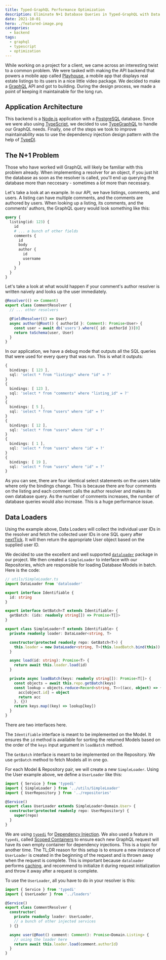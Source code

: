```yaml
---
title: Typed-GraphQL Performance Optimization
description: Eliminate N+1 Database Queries in Typed-GraphQL with Data Loader.
date: 2021-10-01
hero: ./featured-image.png
categories:
  - backend
tags:
  - graphql
  - typescript
  - optimization
---
```


While working on a project for a client, we came across an interesting twist to
a common problem. We were tasked with making the API backend that powers a
mobile app called [Playhouse](https://www.playhouse.so/), a mobile app that
displays real estate listings to its users in a nice little video package. We
decided to make a [GraphQL](https://graphql.org/) API and got to building.
During the design process, we made a point of keeping it maintainable for the
long run.

## Application Architecture

This backend is a [Node.js](https://nodejs.org/en/) application with a
[PostgreSQL](https://www.postgresql.org/) database. Since we were also using
[TypeScript](https://www.typescriptlang.org/), we decided to use
[TypeGraphQL](https://typegraphql.com/) to handle our GraphQL needs. Finally,
one of the steps we took to improve maintainability was to use the dependency
injection design pattern with the help of
[TypeDI](https://github.com/typestack/typedi).

## The N+1 Problem

Those who have worked will GraphQL will likely be familiar with this problem
already. When implementing a resolver for an object, if you just hit the
database as soon as the resolver is called, you'll end up querying the database
more than neccesary - sometimes a _lot_ more than necessary.

Let's take a look at an example. In our API, we have listings, comments, and
users. A listing can have multiple comments, and the comments are authored by
users. When looking up a listing, its comments, and the comments' authors, the
GraphQL query would look something like this:

```graphql
query {
  listing(id: 123) {
    id
    # ... a bunch of other fields
    comments {
      id
      body
      author {
        id
        username
      }
    }
  }
}
```

Let's take a look at what would happen if your comment's author resolver is
written naively and looks up the user immediately.

```typescript
@Resolver(() => Comment)
export class CommentResolver {
  // ... other resolvers

  @FieldResolver(() => User)
  async author(@Root() { authorId }: Comment): Promise<User> {
    const user = await db('users').where({ id: authorId })[0]
    return toSchema(user, User)
  }
}
```

In our application, we have a debug mode that outputs all the SQL queries that
were used for every query that was run. This is what it outputs:

```typescript
{
  bindings: [ 123 ],
  sql: 'select * from "listings" where "id" = ?'
}
{
  bindings: [ 123 ],
  sql: 'select * from "comments" where "listing_id" = ?'
}
{
  bindings: [ 5 ],
  sql: 'select * from "users" where "id" = ?'
}
{
  bindings: [ 12 ],
  sql: 'select * from "users" where "id" = ?'
}
{
  bindings: [ 1 ],
  sql: 'select * from "users" where "id" = ?'
}
{
  bindings: [ 19 ],
  sql: 'select * from "users" where "id" = ?'
}
```

As you can see, there are four identical select statements on the users table
where only the bindings change. This is because there are four comments on the
listing and each comment calls the author resolver and makes its own database
query. As the number of comments increases, the number of database queries would
also increase. This is a huge performance issue.

## Data Loaders

Using the example above, Data Loaders will collect the individual user IDs in
the resolver and fetch the collected user IDs in one SQL query after
[nextTick](https://nodejs.org/en/docs/guides/event-loop-timers-and-nexttick/).
It will then return the appropriate User object based on the supplied user ID.

We decided to use the excellent and well supported
[`dataloader`](https://github.com/graphql/dataloader) package in our project. We
then created a `SimpleLoader` to interface with our Repositories, which are
responsible for loading Database Models in batch. Here is the code:

```typescript
// utils/SimpleLoader.ts
import DataLoader from 'dataloader'

export interface Identifiable {
  id: string
}

export interface GetBatch<T extends Identifiable> {
  getBatch: (ids: readonly string[]) => Promise<T[]>
}

export class SimpleLoader<T extends Identifiable> {
  private readonly loader: DataLoader<string, T>

  constructor(protected readonly repo: GetBatch<T>) {
    this.loader = new DataLoader<string, T>(this.loadBatch.bind(this))
  }

  async load(id: string): Promise<T> {
    return await this.loader.load(id)
  }

  private async loadBatch(keys: readonly string[]): Promise<T[]> {
    const objects = await this.repo.getBatch(keys)
    const lookup = objects.reduce<Record<string, T>>((acc, object) => {
      acc[object.id] = object
      return acc
    }, {})
    return keys.map((key) => lookup[key])
  }
}
```

There are two interfaces here.

The `Identifiable` interface is meant to be implemented on the Model. It ensures
the `id` method is available for sorting the returned Models based on the order
of the `keys` input argument in `loadBatch` method.

The `GetBatch` interface is meant to be implemented on the Repository. We use
`getBatch` method to fetch Models all in one go.

For each Model & Repository pair, we will create a new `SimpleLoader`. Using the
User example above, we define a `UserLoader` like this:

```typescript
import { Service } from 'typedi'
import { SimpleLoader } from '../utils/SimpleLoader'
import { UserRepository } from '../repositories'

@Service()
export class UserLoader extends SimpleLoader<Domain.User> {
  constructor(protected readonly repo: UserRepository) {
    super(repo)
  }
}
```

We are using [`typedi`](https://github.com/typestack/typedi) for
[Dependency Injection](https://www.jamesshore.com/v2/blog/2006/dependency-injection-demystified).
We also used a feature in `typedi`, called
[Scoped Containers](https://docs.typestack.community/typedi/v/develop/#using-multiple-containers-and-scoped-containers)
to ensure each new GraphQL request will have its own empty container for
dependency injections. This is a topic for another time. The TL;DR reason for
this setup is to ensure a new instance of `UserLoader` is created in the
beginning of the request and is thrown away when the request is complete. This
is important because `dataloader` performs
[caching](https://github.com/graphql/dataloader#caching), and recommend to
initialize it during request initialization and throw it away after a request is
complete.

To use the `UserLoader`, all you have to do in your resolver is this:

```typescript
import { Service } from 'typedi'
import { UserLoader } from '../loaders'

@Service()
export class CommentResolver {
  constructor(
    private readonly loader: UserLoader,
    // a bunch of other injected services
  ) {}

  async user(@Root() comment: Comment): Promise<Domain.Listing> {
    // using the loader here
    return await this.loader.load(comment.authorId)
  }
}
```
